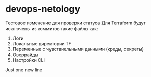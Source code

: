 # devops-netology
Тестовое изменение для проверки статуса
Для Terraform будут исключены из коммитов такие файлы как:
  1. Логи
  2. Локальные директории TF
  3. Переменные с чувствиельными данными (креды, секреты)
  4. Оверрайды
  5. Настройки CLI

Just one new line